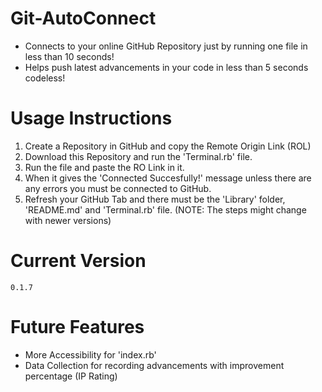 # Git-AutoConnect
 + Connects to your online GitHub Repository just by running one file in less than 10 seconds!
 + Helps push latest advancements in your code in less than 5 seconds codeless!

# Usage Instructions
 1. Create a Repository in GitHub and copy the Remote Origin Link (ROL)
 2. Download this Repository and run the 'Terminal.rb' file.
 3. Run the file and paste the RO Link in it.
 4. When it gives the 'Connected Succesfully!' message unless there are any errors you must be connected to GitHub.
 5. Refresh your GitHub Tab and there must be the 'Library' folder, 'README.md' and 'Terminal.rb' file.
 (NOTE: The steps might change with newer versions)

# Current Version
```
0.1.7
```

# Future Features
 + More Accessibility for 'index.rb'
 + Data Collection for recording advancements with improvement percentage (IP Rating)

